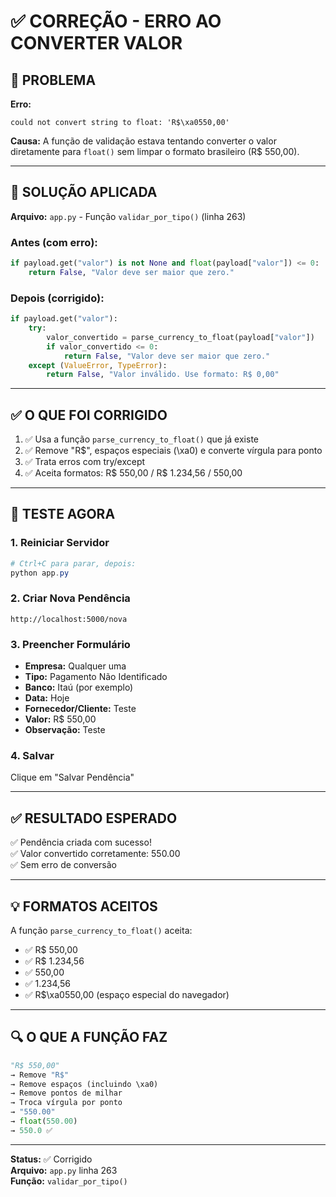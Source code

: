 # ✅ CORREÇÃO - ERRO AO CONVERTER VALOR

## 🐛 PROBLEMA

**Erro:**
```
could not convert string to float: 'R$\xa0550,00'
```

**Causa:**
A função de validação estava tentando converter o valor diretamente para `float()` sem limpar o formato brasileiro (R$ 550,00).

---

## 🔧 SOLUÇÃO APLICADA

**Arquivo:** `app.py` - Função `validar_por_tipo()` (linha 263)

### **Antes (com erro):**
```python
if payload.get("valor") is not None and float(payload["valor"]) <= 0:
    return False, "Valor deve ser maior que zero."
```

### **Depois (corrigido):**
```python
if payload.get("valor"):
    try:
        valor_convertido = parse_currency_to_float(payload["valor"])
        if valor_convertido <= 0:
            return False, "Valor deve ser maior que zero."
    except (ValueError, TypeError):
        return False, "Valor inválido. Use formato: R$ 0,00"
```

---

## ✅ O QUE FOI CORRIGIDO

1. ✅ Usa a função `parse_currency_to_float()` que já existe
2. ✅ Remove "R$", espaços especiais (\xa0) e converte vírgula para ponto
3. ✅ Trata erros com try/except
4. ✅ Aceita formatos: R$ 550,00 / R$ 1.234,56 / 550,00

---

## 🧪 TESTE AGORA

### **1. Reiniciar Servidor**
```powershell
# Ctrl+C para parar, depois:
python app.py
```

### **2. Criar Nova Pendência**
```
http://localhost:5000/nova
```

### **3. Preencher Formulário**
- **Empresa:** Qualquer uma
- **Tipo:** Pagamento Não Identificado
- **Banco:** Itaú (por exemplo)
- **Data:** Hoje
- **Fornecedor/Cliente:** Teste
- **Valor:** R$ 550,00
- **Observação:** Teste

### **4. Salvar**
Clique em "Salvar Pendência"

---

## ✅ RESULTADO ESPERADO

✅ Pendência criada com sucesso!  
✅ Valor convertido corretamente: 550.00  
✅ Sem erro de conversão  

---

## 💡 FORMATOS ACEITOS

A função `parse_currency_to_float()` aceita:

- ✅ R$ 550,00
- ✅ R$ 1.234,56
- ✅ 550,00
- ✅ 1.234,56
- ✅ R$\xa0550,00 (espaço especial do navegador)

---

## 🔍 O QUE A FUNÇÃO FAZ

```python
"R$ 550,00" 
→ Remove "R$" 
→ Remove espaços (incluindo \xa0)
→ Remove pontos de milhar
→ Troca vírgula por ponto
→ "550.00"
→ float(550.00)
→ 550.0 ✅
```

---

**Status:** ✅ Corrigido  
**Arquivo:** `app.py` linha 263  
**Função:** `validar_por_tipo()`


